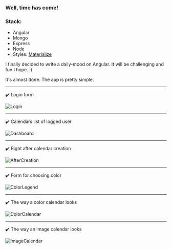 ### Well, time has come! 

### Stack:
   - Angular
   - Mongo
   - Express
   - Node
   - Styles: [Materialize](https://materializecss.com/)

I finally decided to write a daily-mood on Angular. It will be challenging and fun I hope. :)

It's almost done. The app is pretty simple.

----------------------------------------------------------------------------------

:heavy_check_mark: Login form

![Login](https://github.com/nnekka/images/blob/master/1.jpg)

----------------------------------------------------------------------------------
:heavy_check_mark: Calendars list of logged user

![Dashboard](https://github.com/nnekka/images/blob/master/2.jpg)

----------------------------------------------------------------------------------

:heavy_check_mark: Right after calendar creation

![AfterCreation](https://github.com/nnekka/images/blob/master/4.jpg)

----------------------------------------------------------------------------------

:heavy_check_mark: Form for choosing color

![ColorLegend](https://github.com/nnekka/images/blob/master/5.jpg)

----------------------------------------------------------------------------------

:heavy_check_mark: The way a color calendar looks

![ColorCalendar](https://github.com/nnekka/images/blob/master/6.jpg)

----------------------------------------------------------------------------------

:heavy_check_mark: The way an image calendar looks

![ImageCalendar](https://github.com/nnekka/images/blob/master/7.jpg)



